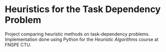 # Heuristics for the Task Dependency Problem
Project comparing heuristic methods on task-dependency problems. Implementation done using Python for the _Heuristic Algorithms_ course at FNSPE CTU.
